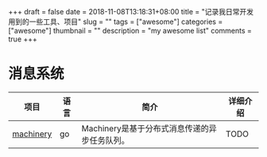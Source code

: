 +++ 
draft = false
date = 2018-11-08T13:18:31+08:00
title = "记录我日常开发用到的一些工具、项目"
slug = "" 
tags = ["awesome"]
categories = ["awesome"]
thumbnail = "<no value>"
description = "my awesome list"
comments = true 
+++


# 消息系统
| 项目                                                      | 语言 | 简介                               | 详细介绍 |
|---------------------------------------------------------|----|----------------------------------|------|
| [ machinery ](https://github.com/RichardKnop/machinery) | go | Machinery是基于分布式消息传递的异步任务队列。 | TODO |
